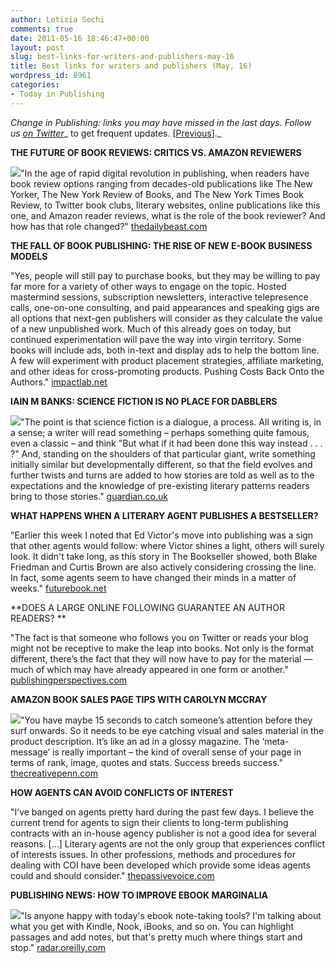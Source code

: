 ```yaml
---
author: Letizia Sechi
comments: true
date: 2011-05-16 18:46:47+00:00
layout: post
slug: best-links-for-writers-and-publishers-may-16
title: Best links for writers and publishers (May, 16)
wordpress_id: 8961
categories:
- Today in Publishing
---
```


_Change in Publishing: links you may have missed in the last days.
Follow us [on Twitter](http://www.twitter.com/40kbooks)__ to get frequent updates. [[Previous](http://www.40kbooks.com/?p=8897)]._

**THE FUTURE OF BOOK REVIEWS: CRITICS VS. AMAZON REVIEWERS**

[![](http://www.40kbooks.com/wp-content/uploads/img-article-ciabattari-critics_231744685397.jpg)](http://www.40kbooks.com/?attachment_id=8962)"In the age of rapid digital revolution in publishing, when readers have book review options ranging from decades-old publications like The New Yorker, The New York Review of Books, and The New York Times Book Review, to Twitter book clubs, literary websites, online publications like this one, and Amazon reader reviews, what is the role of the book reviewer? And how has that role changed?"
[thedailybeast.com](http://www.thedailybeast.com/blogs-and-stories/2011-05-12/the-future-of-book-reviews-critics-versus-amazon-reviewers/#)

**THE FALL OF BOOK PUBLISHING: THE RISE OF NEW E-BOOK BUSINESS MODELS**

"Yes, people will still pay to purchase books, but they may be willing to pay far more for a variety of other ways to engage on the topic. Hosted mastermind sessions, subscription newsletters, interactive telepresence calls, one-on-one consulting, and paid appearances and speaking gigs are all options that next-gen publishers will consider as they calculate the value of a new unpublished work. Much of this already goes on today, but continued experimentation will pave the way into virgin territory. Some books will include ads, both in-text and display ads to help the bottom line. A few will experiment with product placement strategies, affiliate marketing, and other ideas for cross-promoting products. Pushing Costs Back Onto the Authors."
[impactlab.net](http://www.impactlab.net/2011/05/14/the-fall-of-book-publishing-the-rise-of-new-e-book-business-models/)

**IAIN M BANKS: SCIENCE FICTION IS NO PLACE FOR DABBLERS**

[![](http://www.40kbooks.com/wp-content/uploads/Iain-M-Banks-near-his-hom-0071.jpg)](http://www.40kbooks.com/?attachment_id=8968)"The point is that science fiction is a dialogue, a process. All writing is, in a sense; a writer will read something – perhaps something quite famous, even a classic – and think "But what if it had been done this way instead . . . ?" And, standing on the shoulders of that particular giant, write something initially similar but developmentally different, so that the field evolves and further twists and turns are added to how stories are told as well as to the expectations and the knowledge of pre-existing literary patterns readers bring to those stories."
[guardian.co.uk](http://www.guardian.co.uk/books/2011/may/13/iain-banks-science-fiction-genre)

**WHAT HAPPENS WHEN A LITERARY AGENT PUBLISHES A BESTSELLER?**

"Earlier this week I noted that Ed Victor's move into publishing was a sign that other agents would follow: where Victor shines a light, others will surely look. It didn't take long, as this story in The Bookseller showed, both Blake Friedman and Curtis Brown are also actively considering crossing the line. In fact, some agents seem to have changed their minds in a matter of weeks."
[futurebook.net](http://www.futurebook.net/content/what-happens-when-literary-agent-publishes-bestseller)

**DOES A LARGE ONLINE FOLLOWING GUARANTEE AN AUTHOR READERS? **

"The fact is that someone who follows you on Twitter or reads your blog might not be receptive to make the leap into books. Not only is the format different, there’s the fact that they will now have to pay for the material — much of which may have already appeared in one form or another."
[publishingperspectives.com](http://publishingperspectives.com/2011/05/does-a-large-online-following-guarantee-readers/?utm_source=feedburner&utm_medium=feed&utm_campaign=Feed%3A+PublishingPerspectives+%28Publishing+Perspectives%29&utm_content=Twitter)

**AMAZON BOOK SALES PAGE TIPS WITH CAROLYN MCCRAY**

[![](http://www.40kbooks.com/wp-content/uploads/carolynmccray.jpg)](http://www.40kbooks.com/?attachment_id=8992)"You have maybe 15 seconds to catch someone’s attention before they surf onwards. So it needs to be eye catching visual and sales material in the product description. It’s like an ad in a glossy magazine. The ‘meta-message’ is really important – the kind of overall sense of your page in terms of rank, image, quotes and stats. Success breeds success."
[thecreativepenn.com](http://www.thecreativepenn.com/2011/05/15/amazon-book-sales-page-tips-with-carolyn-mccray/)

**HOW AGENTS CAN AVOID CONFLICTS OF INTEREST**

"I’ve banged on agents pretty hard during the past few days. I believe the current trend for agents to sign their clients to long-term publishing contracts with an in-house agency publisher is not a good idea for several reasons. [...] Literary agents are not the only group that experiences conflict of interests issues. In other professions, methods and procedures for dealing with COI have been developed which provide some ideas agents could and should consider."
[thepassivevoice.com](http://www.thepassivevoice.com/05/2011/how-agents-can-avoid-conflicts-of-interest/)

**PUBLISHING NEWS: HOW TO IMPROVE EBOOK MARGINALIA**

[![](http://www.40kbooks.com/wp-content/uploads/marginalia.jpg)](http://www.40kbooks.com/?attachment_id=8973)"Is anyone happy with today's ebook note-taking tools? I'm talking about what you get with Kindle, Nook, iBooks, and so on. You can highlight passages and add notes, but that's pretty much where things start and stop."
[radar.oreilly.com](http://radar.oreilly.com/2011/05/pubwir-ebook-notes-apple-espresso.html?utm_source=feedburner&utm_medium=feed&utm_campaign=Feed%3A+oreilly%2Fradar%2Fatom+%28O%27Reilly+Radar%29&utm_content=Twitter)
